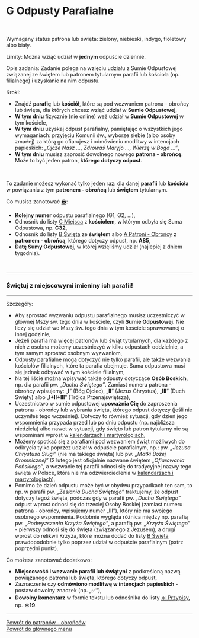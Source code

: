 # <span class="status status-list"><span class="status status-list">G</span> Odpusty Parafialne</span>
<br />

<span class="status status-title">Wymagany status patrona lub święta:</span> <span class="status status-green">zielony</span>, <span class="status status-blue">niebieski</span>, <span class="status status-indigo">indygo</span>, <span class="status status-violet">fioletowy</span> albo <span class="status status-white">biały</span>.
<br />

<span class="status status-title">Limity:</span> Można wziąć udział w **jednym** odpuście dziennie.
<br />

<span class="status status-title">Opis zadania:</span> Zadanie polega na wzięciu udziału z Sumie Odpustowej związanej ze świętem lub patronem tytularnym parafii lub kościoła (np. filialnego) i uzyskanie na nim odpustu.
<br />

<span class="status status-title">Kroki:</span>
- Znajdź **parafię** lub **kościół**, które są pod wezwaniem patrona - obrońcy lub święta, dla których chcesz wziąć udział w **Sumie Odpustowej**,
- **W tym dniu** fizycznie (nie online) weź udział w **Sumie Odpustowej** w tym kościele,
- **W tym dniu** uzyskaj odpust parafialny, pamiętając o wszystkich jego wymaganiach: przyjęciu Komunii św., wyborze siebie (albo osoby zmarłej) za którą go ofiarujesz i odmówieniu modlitwy w intencjach papieskich: _„Ojcze Nasz ..., Zdrowaś Maryjo ..., Wierzę w Boga ...”_,
- **W tym dniu** musisz zaprosić dowolnego nowego **patrona - obrońcę**. Może to być jeden patron, **którego dotyczy odpust**.

<br />

<span class="status status-title">To zadanie możesz wykonać tylko jeden raz:</span> dla danej **parafii** lub **kościoła** w powiązaniu z tym **patronem - obrońcą** lub **świętem** tytularnym.
<br />

<span class="status status-title">Co musisz zanotować [🖶](wszystkie_materialy_do_pobrania.md#odpusty-parafialne):</span>
- **Kolejny numer** odpustu parafialnego (G1, G2, ...),
- Odnośnik do listy [<span class="status status-list"><span class="status status-list">C</span> Miejsca</span>](miejsca.md) z **kościołem**, w którym odbyła się Suma Odpustowa, np. **C32**,
- Odnośnik do listy [<span class="status status-list"><span class="status status-white">B</span> Święta</span>](swieta.md) ze **świętem** albo [<span class="status status-list"><span class="status status-blue">A</span> Patroni - Obrońcy</span>](patroni_obroncy.md) z **patronem - obrońcą**, którego dotyczy odpust, np. **A85**,
- **Datę Sumy Odpustowej**, w której wzięliśmy udział (najlepiej z dniem tygodnia).
<br />

---
### <div class="colored centered">Świętuj z miejscowymi imieniny ich parafii!</div>

---
<span class="status status-title">Szczegóły:</span>
- Aby sprostać wyzwaniu odpustu parafialnego musisz uczestniczyć w głównej Mszy św. tego dnia w kościele, czyli **Sumie Odpustowej**. Nie liczy się udział we Mszy św. tego dnia w tym kościele sprawowanej o innej godzinie,
- Jeżeli parafia ma więcej patronów lub świąt tytularnych, dla każdego z nich z osobna możemy uczestniczyć w kilku odpustach oddzielnie, a tym samym sprostać osobnym wyzwaniom,
- Odpusty parafialne mogą dotyczyć nie tylko parafii, ale także wezwania kościołów filialnych, które ta parafia obejmuje. Suma odpustowa musi się jednak odbywać w tym kościele filialnym,
- Na tej liście można wpisywać także odpusty dotyczące **Osób Boskich**, np. dla parafii pw. _„Ducha Świętego”_. Zamiast numeru patrona - obrońcy wpisujemy: „**I**” (Bóg Ojciec), „**II**” (Jezus Chrystus), „**III**” (Duch Święty) albo „**I+II+III**” (Trójca Przenajświętsza),
- Uczestnictwo w sumie odpustowej **upoważnia Cię** do zaproszenia patrona - obrońcy lub wybrania święta, którego odpust dotyczy (jeśli nie uczyniłeś tego wcześniej). Dotyczy to również sytuacji, gdy dzień jego wspomnienia przypada przed lub po dniu odpustu (np. najbliższa niedziela) albo nawet w sytuacji, gdy święto lub patron tytularny nie są wspominani wprost w [kalendarzach i martyrologiach](jak_wybrac_patrona_lub_swieto_na_dany_dzien_roku.md),
- Możemy spotkać się z parafiami pod wezwaniem świąt możliwych do odkrycia tylko poprzez udział w odpuście parafialnym, np.: pw. _„Jezusa Chrystusa Sługi”_ (nie ma takiego święta) lub pw. _„Matki Bożej Gromnicznej”_ (2 lutego jest oficjalnie nazwane świętem _„Ofiarowania Pańskiego”_, a wezwanie tej parafii odnosi się do tradycyjnej nazwy tego święta w Polsce, która nie ma odzwierciedlenia w [kalendarzach i martyrologiach](jak_wybrac_patrona_lub_swieto_na_dany_dzien_roku.md)),
- Pomimo że dzień odpustu może być w obydwu przypadkach ten sam, to np. w parafii pw. _„Zesłania Ducha Świętego”_ traktujemy, że odpust dotyczy tegoż święta, podczas gdy w parafii pw. _„Ducha Świętego”_ odpust wprost odnosi się do trzeciej Osoby Boskiej (zamiast numeru patrona - obrońcy, wpisujemy numer „III”), który nie ma swojego osobnego wspomnienia. Podobnie wygląda różnica między np. parafią pw. _„Podwyższenia Krzyża Świętego”_, a parafią pw. _„Krzyża Świętego”_ - pierwszy odnosi się do święta (związanego z Jezusem), a drugi wprost do relikwii Krzyża, które można dodać do listy [<span class="status status-list"><span class="status status-white">B</span> Święta</span>](swieta.md) prawdopodobnie tylko poprzez udział w odpuście parafialnym (patrz poprzedni punkt).

<span class="status status-title">Co możesz zanotować dodatkowo:</span>
- **Miejscowość i wezwanie parafii lub świątyni** z podkreśloną nazwą powiązanego patrona lub święta, którego dotyczy odpust,
- Zaznaczenie czy **odmówiono modlitwę w intencjach papieskich** - postaw dowolny znaczek (np. „✅”),
- **Dowolny komentarz** w formie tekstu lub odnośnika do listy [<span class="status status-list"><span class="status status-list">＊</span> Przypisy</span>](przypisy.md), np. **＊19**.

---
[Powrót do patronów - obrońców](patroni_obroncy.md)  
[Powrót do głównego menu](index.md)
